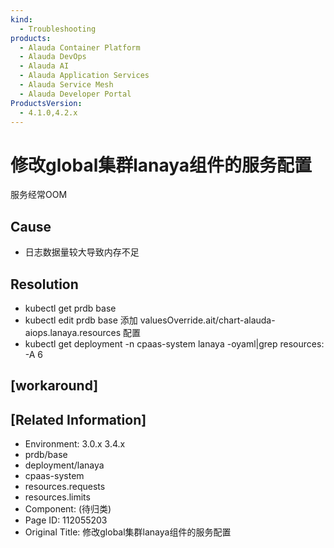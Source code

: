 ```yaml
---
kind:
  - Troubleshooting
products:
  - Alauda Container Platform
  - Alauda DevOps
  - Alauda AI
  - Alauda Application Services
  - Alauda Service Mesh
  - Alauda Developer Portal
ProductsVersion:
  - 4.1.0,4.2.x
---
```

<!-- A type of document that involves encountering a fault, diagnosing it, performing root cause analysis, and providing solutions. -->

# 修改global集群lanaya组件的服务配置

服务经常OOM

## Cause
- 日志数据量较大导致内存不足

## Resolution
- kubectl get prdb base
- kubectl edit prdb base 添加 valuesOverride.ait/chart-alauda-aiops.lanaya.resources 配置
- kubectl get deployment -n cpaas-system lanaya -oyaml|grep resources: -A 6

## [workaround]

## [Related Information]
- Environment: 3.0.x 3.4.x
- prdb/base
- deployment/lanaya
- cpaas-system
- resources.requests
- resources.limits
- Component: (待归类)
- Page ID: 112055203
- Original Title: 修改global集群lanaya组件的服务配置
